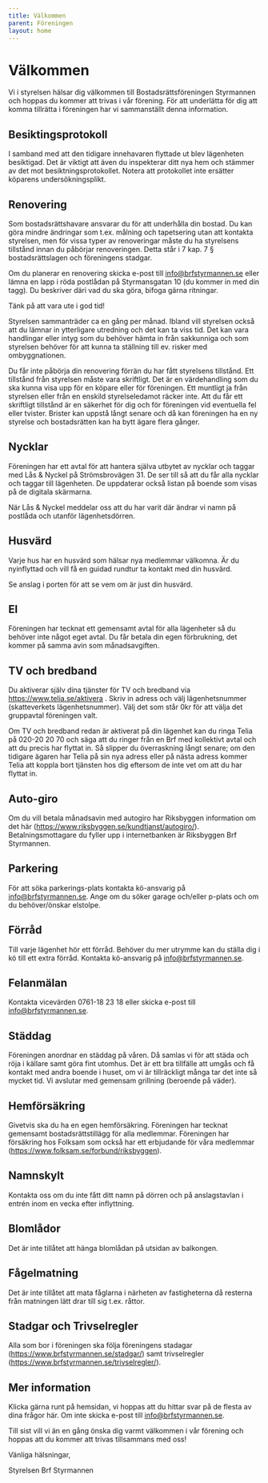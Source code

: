 ```yaml
---
title: Välkommen
parent: Föreningen
layout: home
---
```


# Välkommen

Vi i styrelsen hälsar dig välkommen till Bostadsrättsföreningen Styrmannen och hoppas du kommer att trivas i vår förening. För att underlätta för dig att komma tillrätta i föreningen har vi sammanställt denna information.

## Besiktingsprotokoll

I samband med att den tidigare innehavaren flyttade ut blev lägenheten besiktigad. Det är viktigt att även du inspekterar ditt nya hem och stämmer av det mot besiktningsprotokollet. Notera att protokollet inte ersätter köparens undersökningsplikt.

## Renovering

Som bostadsrättshavare ansvarar du för att underhålla din bostad. Du kan göra mindre ändringar som t.ex. målning och tapetsering utan att kontakta styrelsen, men för vissa typer av renoveringar måste du ha styrelsens tillstånd innan du påbörjar renoveringen. Detta står i 7 kap. 7 § bostadsrättslagen och föreningens stadgar.  

Om du planerar en renovering skicka e-post till info@brfstyrmannen.se eller lämna en lapp i röda postlådan på Styrmansgatan 10 (du kommer in med din tagg). Du beskriver däri vad du ska göra, bifoga gärna ritningar.  

Tänk på att vara ute i god tid!  

Styrelsen sammanträder ca en gång per månad. Ibland vill styrelsen också att du lämnar in ytterligare utredning och det kan ta viss tid. Det kan vara handlingar eller intyg som du behöver hämta in från sakkunniga och som styrelsen behöver för att kunna ta ställning till ev. risker med ombyggnationen.  

Du får inte påbörja din renovering förrän du har fått styrelsens tillstånd. Ett tillstånd från styrelsen måste vara skriftligt. Det är en värdehandling som du ska kunna visa upp för en köpare eller för föreningen. Ett muntligt ja från styrelsen eller från en enskild styrelseledamot räcker inte. Att du får ett skriftligt tillstånd är en säkerhet för dig och för föreningen vid eventuella fel eller tvister. Brister kan uppstå långt senare och då kan föreningen ha en ny styrelse och bostadsrätten kan ha bytt ägare flera gånger.  

## Nycklar

Föreningen har ett avtal för att hantera själva utbytet av nycklar och taggar med Lås & Nyckel på Strömsbrovägen 31. De ser till så att du får alla nycklar och taggar till lägenheten. De uppdaterar också listan på boende som visas på de digitala skärmarna.  

När Lås & Nyckel meddelar oss att du har varit där ändrar vi namn på postlåda och utanför lägenhetsdörren.

## Husvärd

Varje hus har en husvärd som hälsar nya medlemmar välkomna. Är du nyinflyttad och vill få en guidad rundtur ta kontakt med din husvärd.

Se anslag i porten för att se vem om är just din husvärd.

## El

Föreningen har tecknat ett gemensamt avtal för alla lägenheter så du behöver inte något eget avtal. Du får betala din egen förbrukning, det kommer på samma avin som månadsavgiften.

## TV och bredband

Du aktiverar själv dina tjänster för TV och bredband via https://www.telia.se/aktivera . Skriv in adress och välj lägenhetsnummer (skatteverkets lägenhetsnummer). Välj det som står 0kr för att välja det gruppavtal föreningen valt.

Om TV och bredband redan är aktiverat på din lägenhet kan du ringa Telia på 020-20 20 70 och säga att du ringer från en Brf med kollektivt avtal och att du precis har flyttat in. Så slipper du överraskning långt senare; om den tidigare ägaren har Telia på sin nya adress eller på nästa adress kommer Telia att koppla bort tjänsten hos dig eftersom de inte vet om att du har flyttat in.

## Auto-giro

Om du vill betala månadsavin med autogiro har Riksbyggen information om det här (https://www.riksbyggen.se/kundtjanst/autogiro/). Betalningsmottagare du fyller upp i internetbanken är Riksbyggen Brf Styrmannen.

## Parkering

För att söka parkerings-plats kontakta kö-ansvarig på info@brfstyrmannen.se. Ange om du söker garage och/eller p-plats och om du behöver/önskar elstolpe.

## Förråd

Till varje lägenhet hör ett förråd. Behöver du mer utrymme kan du ställa dig i kö till ett extra förråd. Kontakta kö-ansvarig på info@brfstyrmannen.se.

## Felanmälan

Kontakta vicevärden 0761-18 23 18 eller skicka e-post till info@brfstyrmannen.se.

## Städdag

Föreningen anordnar en städdag på våren. Då samlas vi för att städa och röja i källare samt göra fint utomhus. Det är ett bra tillfälle att umgås och få kontakt med andra boende i huset, om vi är tillräckligt många tar det inte så mycket tid. Vi avslutar med gemensam grillning (beroende på väder).

## Hemförsäkring

Givetvis ska du ha en egen hemförsäkring. Föreningen har tecknat gemensamt bostadsrättstillägg för alla medlemmar. Föreningen har försäkring hos Folksam som också har ett erbjudande för våra medlemmar (https://www.folksam.se/forbund/riksbyggen).

## Namnskylt

Kontakta oss om du inte fått ditt namn på dörren och på anslagstavlan i entrén inom en vecka efter inflyttning.

## Blomlådor

Det är inte tillåtet att hänga blomlådan på utsidan av balkongen.

## Fågelmatning

Det är inte tillåtet att mata fåglarna i närheten av fastigheterna då resterna från matningen lätt drar till sig t.ex. råttor.

## Stadgar och Trivselregler

Alla som bor i föreningen ska följa föreningens stadagar (https://www.brfstyrmannen.se/stadgar/) samt trivselregler (https://www.brfstyrmannen.se/trivselregler/).

## Mer information

Klicka gärna runt på hemsidan, vi hoppas att du hittar svar på de flesta av dina frågor här. Om inte skicka e-post till info@brfstyrmannen.se.

Till sist vill vi än en gång önska dig varmt välkommen i vår förening och hoppas att du kommer att trivas tillsammans med oss!

Vänliga hälsningar,

Styrelsen Brf Styrmannen